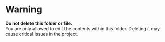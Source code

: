 # Warning

**Do not delete this folder or file.**  
You are only allowed to edit the contents within this folder. Deleting it may cause critical issues in the project.